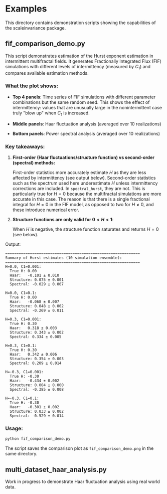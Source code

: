 # Examples

This directory contains demonstration scripts showing the capabilities of the scaleinvariance package.

## fif_comparison_demo.py

This script demonstrates estimation of the Hurst exponent estimation in intermittent multifractal fields. It generates Fractionally Integrated Flux (FIF) simulations with different levels of intermittency (measured by $C_1$) and compares available estimation methods.

### What the plot shows:

- **Top 4 panels**: Time series of FIF simulations with different parameter combinations but the same random seed. This shows the effect of intermittency: values that are unusually large in the nonintermittent case truly "blow up" when $C_1$ is increased.

- **Middle panels**: Haar fluctuation analysis (averaged over 10 realizations)

- **Bottom panels**: Power spectral analysis (averaged over 10 realizations)

### Key takeaways:

1. **First-order (Haar fluctuations/structure function) vs second-order (spectral) methods:**
   
   First-order statistics more accurately estimate $H$ as they are less affected by intermittency (see output below). Second-order statistics such as the spectrum used here underestimate $H$ unless intermittency corrections are included. In `spectral_hurst`, they are not. This is particularly true for $H=0$ because the multifractal simulations are more accurate in this case. The reason is that there is a single fractional integral for $H=0$ in the FIF model, as opposed to two for $H\ne 0$, and these introduce numerical error.

2. **Structure functions are only valid for $0<H<1$**:
   
   When $H$ is negative, the structure function saturates and returns $H=0$ (see below).

Output:

```
============================================================
Summary of Hurst estimates (10 simulation ensemble):
============================================================
H=0.0, C1=0.001:
  True H: 0.00
  Haar:   -0.101 ± 0.010
  Structure: 0.075 ± 0.001
  Spectral: -0.029 ± 0.007

H=0.0, C1=0.1:
  True H: 0.00
  Haar:   -0.068 ± 0.007
  Structure: 0.048 ± 0.002
  Spectral: -0.269 ± 0.011

H=0.3, C1=0.001:
  True H: 0.30
  Haar:   0.318 ± 0.003
  Structure: 0.343 ± 0.002
  Spectral: 0.334 ± 0.005

H=0.3, C1=0.1:
  True H: 0.30
  Haar:   0.342 ± 0.006
  Structure: 0.354 ± 0.003
  Spectral: 0.209 ± 0.014

H=-0.3, C1=0.001:
  True H: -0.30
  Haar:   -0.434 ± 0.002
  Structure: 0.004 ± 0.000
  Spectral: -0.385 ± 0.008

H=-0.3, C1=0.1:
  True H: -0.30
  Haar:   -0.301 ± 0.002
  Structure: 0.033 ± 0.002
  Spectral: -0.529 ± 0.014
```

### Usage:

```bash
python fif_comparison_demo.py
```

The script saves the comparison plot as `fif_comparison_demo.png` in the same directory.



## multi_dataset_haar_analysis.py

Work in progress to demonstrate Haar fluctuation analysis using real world data.
